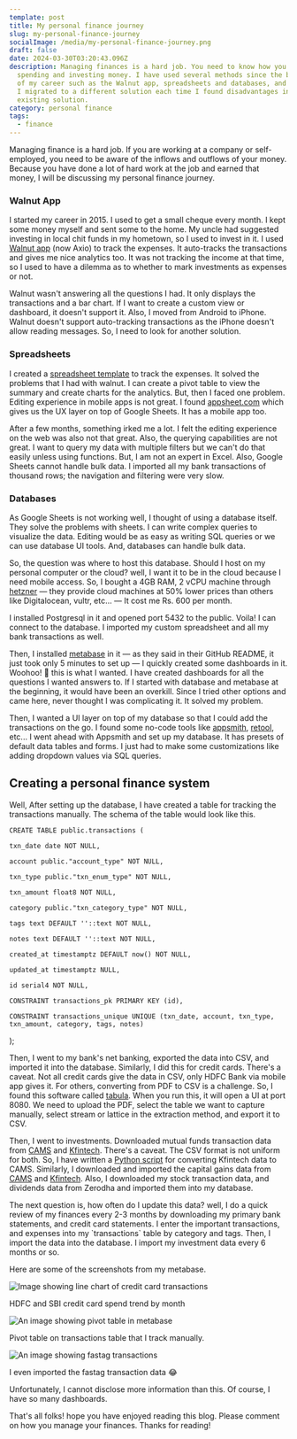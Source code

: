 ```yaml
---
template: post
title: My personal finance journey
slug: my-personal-finance-journey
socialImage: /media/my-personal-finance-journey.png
draft: false
date: 2024-03-30T03:20:43.096Z
description: Managing finances is a hard job. You need to know how you are
  spending and investing money. I have used several methods since the beginning
  of my career such as the Walnut app, spreadsheets and databases, and metabase.
  I migrated to a different solution each time I found disadvantages in the
  existing solution.
category: personal finance
tags:
  - finance
---
```

Managing finance is a hard job. If you are working at a company or self-employed, you need to be aware of the inflows and outflows of your money. Because you have done a lot of hard work at the job and earned that money, I will be discussing my personal finance journey.

### Walnut App

I started my career in 2015. I used to get a small cheque every month. I kept some money myself and sent some to the home. My uncle had suggested investing in local chit funds in my hometown, so I used to invest in it. I used [Walnut app](https://axio.co.in/walnut/) (now Axio) to track the expenses. It auto-tracks the transactions and gives me nice analytics too. It was not tracking the income at that time, so I used to have a dilemma as to whether to mark investments as expenses or not.

Walnut wasn't answering all the questions I had. It only displays the transactions and a bar chart. If I want to create a custom view or dashboard, it doesn't support it. Also, I moved from Android to iPhone. Walnut doesn't support auto-tracking transactions as the iPhone doesn't allow reading messages. So, I need to look for another solution.

### Spreadsheets

I created a [spreadsheet template](https://docs.google.com/spreadsheets/d/107jTWsyzDal5dUOaaP8rXidnaolxMn0WzVgKuCIYzME/edit#gid=1090004693) to track the expenses. It solved the problems that I had with walnut. I can create a pivot table to view the summary and create charts for the analytics. But, then I faced one problem. Editing experience in mobile apps is not great. I found [appsheet.com](https://about.appsheet.com/home/) which gives us the UX layer on top of Google Sheets. It has a mobile app too.[](https://about.appsheet.com/home/)

After a few months, something irked me a lot. I felt the editing experience on the web was also not that great. Also, the querying capabilities are not great. I want[](https://about.appsheet.com/home/) to query my data with multiple filters but we can't do that easily unless using functions. But, I am not an expert in Excel. Also, Google Sheets cannot handle bulk data. I imported all my bank transactions of thousand rows; the navigation and filtering were very slow.

### Databases

As Google Sheets is not working well, I thought of using a database itself. They solve the problems with sheets. I can write complex queries to visualize the data. Editing would be as easy as writing SQL queries or we can use database UI tools. And, databases can handle bulk data.

So, the question was where to host this database. Should I host on my personal computer or the cloud? well, I want it to be in the cloud because I need mobile access. So, I bought a 4GB RAM, 2 vCPU machine through [hetzner](https://www.hetzner.com) — they provide cloud machines at 50% lower prices than others like Digitalocean, vultr, etc... — It cost me Rs. 600 per month.

I installed Postgresql in it and opened port 5432 to the public. Voila! I can connect to the database. I imported my custom spreadsheet and all my bank transactions as well.

Then, I installed [metabase](https://www.metabase.com/docs/latest/configuring-metabase/setting-up-metabase) in it — as they said in their GitHub README, it just took only 5 minutes to set up — I quickly created some dashboards in it. Woohoo! 🥳 this is what I wanted. I have created dashboards for all the questions I wanted answers to. If I started with database and metabase at the beginning, it would have been an overkill. Since I tried other options and came here, never thought I was complicating it. It solved my problem.

Then, I wanted a UI layer on top of my database so that I could add the transactions on the go. I found some no-code tools like [appsmith](https://www.appsmith.com?ref=lokesh1729.com), [retool](https://retool.com?ref=lokesh1729.com), etc... I went ahead with Appsmith and set up my database. It has presets of default data tables and forms. I just had to make some customizations like adding dropdown values via SQL queries.

## Creating a personal finance system

Well, After setting up the database, I have created a table for tracking the transactions manually. The schema of the table would look like this.



```
CREATE TABLE public.transactions (

txn_date date NOT NULL,

account public."account_type" NOT NULL,

txn_type public."txn_enum_type" NOT NULL,

txn_amount float8 NOT NULL,

category public."txn_category_type" NOT NULL,

tags text DEFAULT ''::text NOT NULL,

notes text DEFAULT ''::text NOT NULL,

created_at timestamptz DEFAULT now() NOT NULL,

updated_at timestamptz NULL,

id serial4 NOT NULL,

CONSTRAINT transactions_pk PRIMARY KEY (id),

CONSTRAINT transactions_unique UNIQUE (txn_date, account, txn_type, txn_amount, category, tags, notes)
```

);

Then, I went to my bank's net banking, exported the data into CSV, and imported it into the database. Similarly, I did this for credit cards. There's a caveat. Not all credit cards give the data in CSV, only HDFC Bank via mobile app gives it. For others, converting from PDF to CSV is a challenge. So, I found this software called [tabula](https://github.com/tabulapdf/tabula). When you run this, it will open a UI at port 8080. We need to upload the PDF, select the table we want to capture manually, select stream or lattice in the extraction method, and export it to CSV.

Then, I went to investments. Downloaded mutual funds transaction data from [CAMS](https://www.camsonline.com/Investors/Statements/Transaction-Details-Statement) and [Kfintech](https://mfs.kfintech.com/investor/General/AccountStatement). There's a caveat. The CSV format is not uniform for both. So, I have written a [Python script](https://gist.github.com/lokesh1729/675468e1ae98e6e4dde3d9119573c67a) for converting Kfintech data to CAMS. Similarly, I downloaded and imported the capital gains data from [CAMS](https://www.camsonline.com/Investors/Statements/Capital-Gain&Capital-Loss-statement) and [Kfintech](https://mfs.kfintech.com/investor/General/CapitalGainsLossAccountStatement). Also, I downloaded my stock transaction data, and dividends data from Zerodha and imported them into my database.

The next question is, how often do I update this data? well, I do a quick review of my finances every 2-3 months by downloading my primary bank statements, and credit card statements. I enter the important transactions, and expenses into my \`transactions\` table by category and tags. Then, I import the data into the database. I import my investment data every 6 months or so.

 Here are some of the screenshots from my metabase.

![Image showing line chart of credit card transactions](/media/metabase-credit-cards.png "HDFC and SBI credit card spend trend by month")

HDFC and SBI credit card spend trend by month

![An image showing pivot table in metabase](/media/metabase-pivot-table.png "Pivot table on transactions table that I track manually")

Pivot table on transactions table that I track manually.



![An image showing fastag transactions](/media/metabase-fastag.png "I even imported the fastag transaction data 😂")

I even imported the fastag transaction data 😂

Unfortunately, I cannot disclose more information than this. Of course, I have so many dashboards.

That's all folks! hope you have enjoyed reading this blog. Please comment on how you manage your finances. Thanks for reading!
